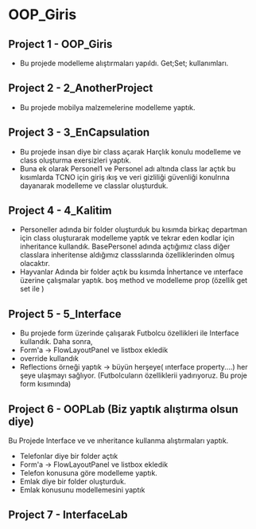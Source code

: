 # OOP_Giris

## Project 1 - OOP_Giris
- Bu projede modelleme alıştırmaları yapıldı. Get;Set; kullanımları.

## Project 2 - 2_AnotherProject
- Bu projede mobilya malzemelerine modelleme yaptık.

## Project 3 - 3_EnCapsulation
- Bu projede insan diye bir class açarak Harçlık konulu modelleme ve class oluşturma exersizleri yaptık.
- Buna ek olarak Personel1 ve Personel adı altında class lar açtık bu kısımlarda TCNO için giriş ıkış ve veri gizliliği güvenliği konulrına dayanarak modelleme ve classlar oluşturduk.

## Project 4 - 4_Kalitim
- Personeller adında bir folder oluşturduk bu kısımda birkaç departman için class oluşturarak modelleme yaptık ve tekrar eden kodlar için inheritance kullandık. BasePersonel adında açtığımız class diğer classlara inheritense aldığımız classslarında özelliklerinden olmuş olacaktır.
- Hayvanlar Adında bir folder açtık bu kısımda İnhertance ve ınterface üzerine çalışmalar yaptık.
boş method ve modelleme prop (özellik get set ile )

## Project 5 - 5_Interface
- Bu projede form üzerinde çalışarak Futbolcu özellikleri ile Interface kullandık. Daha sonra,
- Form'a -> FlowLayoutPanel ve listbox ekledik
- override kullandık
- Reflections örneği yaptık -> büyün herşeye( ınterface property....) her şeye ulaşmayı sağlıyor.
(Futbolcuların özelliklerii yadırıyoruz. Bu proje form kısımında)

## Project 6 - OOPLab (Biz yaptık alıştırma olsun diye)
Bu Projede Interface ve ve ınheritance kullanma alıştırmaları yaptık.
- Telefonlar diye bir folder açtık
- Form'a -> FlowLayoutPanel ve listbox ekledik
- Telefon konusuna göre modelleme yaptık.
- Emlak diye bir folder oluşturduk.
- Emlak konusunu modellemesini yaptık

## Project 7 - InterfaceLab

